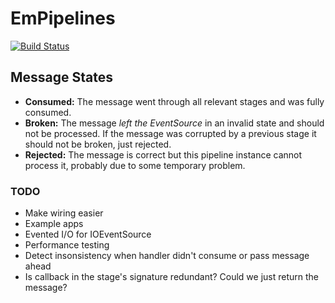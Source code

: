 # EmPipelines
[![Build Status](https://secure.travis-ci.org/soundcloud/empipelines.png?branch=message_validity)](http://travis-ci.org/soundcloud/empipelines?branch=message_validity)

## Message States

* **Consumed:** The message went through all relevant stages and was
fully consumed.
* **Broken:** The message *left the EventSource* in an invalid
state and should not be processed. If the message was corrupted by a
previous stage it should not be broken, just rejected.
* **Rejected:** The message is correct but this pipeline instance
cannot process it, probably due to some temporary problem.

### TODO
* Make wiring easier
* Example apps
* Evented I/O for IOEventSource
* Performance testing
* Detect insonsistency when handler didn't consume or pass message ahead
* Is callback in the stage's signature redundant? Could we just return
the message?
